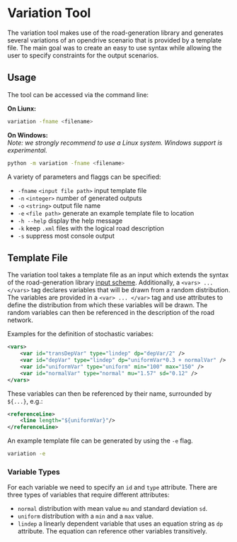 # Variation Tool

The variation tool makes use of the road-generation library and generates several variations of an opendrive scenario that is provided by a template file. The main goal was to create an easy to use syntax while allowing the user to specify constraints for the output scenarios.

## Usage

The tool can be accessed via the command line:

__On Liunx:__

```bash
variation -fname <filename> 
```

__On Windows:__  
*Note: we strongly recommend to use a Linux system. Windows support is experimental.*

```bash
python -m variation -fname <filename> 
```

A variety of parameters and flaggs can be specified:

- `-fname` `<input file path>` input template file
- `-n` `<integer>` number of generated outputs
- `-o` `<string>` output file name
- `-e` `<file path>` generate an example template file to location 
- `-h --help` display the help message
- `-k` keep `.xml` files with the logical road description
- `-s` suppress most console output

## Template File

The variation tool takes a template file as an input which extends the syntax of the road-generation library [input scheme](../xml/input.xsd). Additionally, a `<vars> ... </vars>` tag declares variables that will be drawn from a random distribution. The variables are provided in a `<var> ... </var>` tag and use attributes to define the distribution from which these variables will be drawn. The random variables can then be referenced in the description of the road network.

Examples for the definition of stochastic variabes:

```xml
<vars>
    <var id="transDepVar" type="lindep" dp="depVar/2" /> 
    <var id="depVar" type="lindep" dp="uniformVar*0.3 + normalVar" />        
    <var id="uniformVar" type="uniform" min="100" max="150" />        
    <var id="normalVar" type="normal" mu="1.57" sd="0.12" />     
</vars>
```

These variables can then be referenced by their name, surrounded by `${...}`, e.g.:

```xml
<referenceLine>
    <line length="${uniformVar}"/>
</referenceLine>
```

An example template file can be generated by using the `-e` flag.

```bash
variation -e
```

### Variable Types

For each variable we need to specify an `id` and `type` attribute. There are three types of variables that require different attributes:

- `normal` distribution with mean value `mu` and standard deviation `sd`.
- `uniform` distribution with a `min` and a `max` value.
- `lindep` a linearly dependent variable that uses an equation string as `dp` attribute. The equation can reference other variables transitively.
